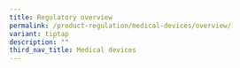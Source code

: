 ```yaml
---
title: Regulatory overview
permalink: /product-regulation/medical-devices/overview/
variant: tiptap
description: ""
third_nav_title: Medical devices
---
```


